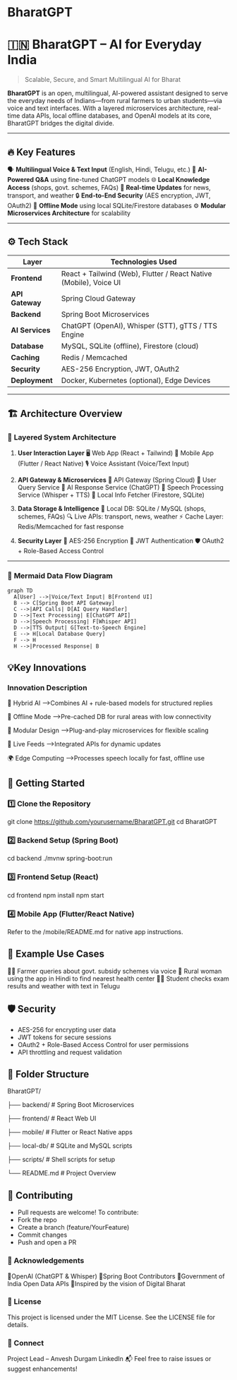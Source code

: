 # BharatGPT
# 🇮🇳 BharatGPT – AI for Everyday India

> Scalable, Secure, and Smart Multilingual AI for Bharat

**BharatGPT** is an open, multilingual, AI-powered assistant designed to serve the everyday needs of Indians—from rural farmers to urban students—via voice and text interfaces. With a layered microservices architecture, real-time data APIs, local offline databases, and OpenAI models at its core, BharatGPT bridges the digital divide.

---

## 🔥 Key Features

 🗣️ **Multilingual Voice & Text Input** (English, Hindi, Telugu, etc.)
 🧠 **AI-Powered Q&A** using fine-tuned ChatGPT models
 🌐 **Local Knowledge Access** (shops, govt. schemes, FAQs)
 🚆 **Real-time Updates** for news, transport, and weather
 🔒 **End-to-End Security** (AES encryption, JWT, OAuth2)
 📶 **Offline Mode** using local SQLite/Firestore databases
 ⚙️ **Modular Microservices Architecture** for scalability

---

## ⚙️ Tech Stack

| Layer                | Technologies Used |
|---------------------|-------------------|
| **Frontend**        | React + Tailwind (Web), Flutter / React Native (Mobile), Voice UI |
| **API Gateway**     | Spring Cloud Gateway |
| **Backend**         | Spring Boot Microservices |
| **AI Services**     | ChatGPT (OpenAI), Whisper (STT), gTTS / TTS Engine |
| **Database**        | MySQL, SQLite (offline), Firestore (cloud) |
| **Caching**         | Redis / Memcached |
| **Security**        | AES-256 Encryption, JWT, OAuth2 |
| **Deployment**      | Docker, Kubernetes (optional), Edge Devices |

---

## 🏗️ Architecture Overview

### 🔷 **Layered System Architecture**

1. **User Interaction Layer**
    🖥️ Web App (React + Tailwind)
    📲 Mobile App (Flutter / React Native)
    🎙️ Voice Assistant (Voice/Text Input)

2. **API Gateway & Microservices**
    🚦 API Gateway (Spring Cloud)
    🔹 User Query Service
    🔹 AI Response Service (ChatGPT)
    🔹 Speech Processing Service (Whisper + TTS)
    🔹 Local Info Fetcher (Firestore, SQLite)

3. **Data Storage & Intelligence**
    📂 Local DB: SQLite / MySQL (shops, schemes, FAQs)
    🔍 Live APIs: transport, news, weather
    ⚡ Cache Layer: Redis/Memcached for fast response

4. **Security Layer**
    🔐 AES-256 Encryption
    🔑 JWT Authentication
    🛡️ OAuth2 + Role-Based Access Control

---

### 🔄 **Mermaid Data Flow Diagram**
```mermaid
graph TD
  A[User] -->|Voice/Text Input| B[Frontend UI]
  B --> C[Spring Boot API Gateway]
  C -->|API Calls| D[AI Query Handler]
  D -->|Text Processing| E[ChatGPT API]
  D -->|Speech Processing| F[Whisper API]
  D -->|TTS Output| G[Text-to-Speech Engine]
  E --> H[Local Database Query]
  F --> H
  H -->|Processed Response| B
```

## 💡Key Innovations
### Innovation	Description
🔀 Hybrid AI -->Combines AI + rule-based models for structured replies

📶 Offline Mode -->Pre-cached DB for rural areas with low connectivity

🧩 Modular Design -->Plug-and-play microservices for flexible scaling

🔄 Live Feeds -->Integrated APIs for dynamic updates

🌍 Edge Computing	 -->Processes speech locally for fast, offline use

## 🚀 Getting Started
### 1️⃣ Clone the Repository
git clone https://github.com/yourusername/BharatGPT.git
cd BharatGPT

### 2️⃣ Backend Setup (Spring Boot)
cd backend
./mvnw spring-boot:run

### 3️⃣ Frontend Setup (React)
cd frontend
npm install
npm start

### 4️⃣ Mobile App (Flutter/React Native)
Refer to the /mobile/README.md for native app instructions.

## 🧪 Example Use Cases
👨‍🌾 Farmer queries about govt. subsidy schemes via voice
🧕 Rural woman using the app in Hindi to find nearest health center
🧑‍🎓 Student checks exam results and weather with text in Telugu

## 🛡️ Security
- AES-256 for encrypting user data
- JWT tokens for secure sessions
- OAuth2 + Role-Based Access Control for user permissions
- API throttling and request validation

## 📂 Folder Structure

BharatGPT/

├── backend/ # Spring Boot Microservices

├── frontend/ # React Web UI

├── mobile/ # Flutter or React Native apps

├── local-db/ # SQLite and MySQL scripts

├── scripts/ # Shell scripts for setup

└── README.md # Project Overview

## 🤝 Contributing
- Pull requests are welcome! To contribute:
- Fork the repo
- Create a branch (feature/YourFeature)
- Commit changes
- Push and open a PR


### 🌟 Acknowledgements
🔹OpenAI (ChatGPT & Whisper)
🔹Spring Boot Contributors
🔹Government of India Open Data APIs
🔹Inspired by the vision of Digital Bharat

### 📄 License
This project is licensed under the MIT License. See the LICENSE file for details.

### 🔗 Connect
Project Lead – Anvesh Durgam
LinkedIn
📬 Feel free to raise issues or suggest enhancements!
